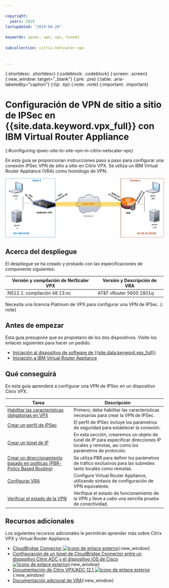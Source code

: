 ```yaml
---

copyright:
  years: 2019
lastupdated: "2019-04-28"

keywords: ipsec, vpn, vpx, tunnel

subcollection: citrix-netscaler-vpx


---
```


{:shortdesc: .shortdesc}
{:codeblock: .codeblock}
{:screen: .screen}
{:new_window: target="_blank"}
{:pre: .pre}
{:table: .aria-labeledby="caption"}
{:tip: .tip}
{:note: .note}
{:important: .important}

# Configuración de VPN de sitio a sitio de IPSec en {{site.data.keyword.vpx_full}} con IBM Virtual Router Appliance
{:#configuring-ipsec-site-to-site-vpn-in-citrix-netscaler-vpx}

En esta guía se proporcionan instrucciones paso a paso para configurar una conexión IPSec VPN de sitio a sitio en Citrix VPX. Se utiliza un IBM Virtual Router Appliance (VRA) como homólogo de VPN.

<img src="images/ipsec1.png" alt="dibujo" style="width: 600px;"/>

## Acerca del despliegue
El despliegue se ha creado y probado con las especificaciones de componente siguientes:

| Versión y compilación de NetScaler VPX	| Versión y Descripción de VRA | 
| ------------- | ------------- | 
| NS12.1: compilación 48.13.nc | AT&T vRouter 5600 1801q |

Necesita una licencia Platinum de VPX para configurar una VPN de IPSec.
{: note}

## Antes de empezar

Esta guía presupone que es propietario de los dos dispositivos. Visite los enlaces siguientes para hacer un pedido.

-	[Iniciación al dispositivo de software de {{site.data.keyword.vpx_full}}](/docs/infrastructure/citrix-netscaler-vpx?topic=citrix-netscaler-vpx-getting-started)
-	[Iniciación a IBM Virtual Router Appliance](/docs/infrastructure/virtual-router-appliance?topic=virtual-router-appliance-getting-started)

## Qué conseguirá

En esta guía aprenderá a configurar una VPN de IPSec en un dispositivo Citrix VPX.

Tarea  | Descripción
------------- | -------------
[Habilitar las características obligatorias en VPX](/docs/infrastructure/citrix-netscaler-vpx?topic=citrix-netscaler-vpx-enable-required-features-in-vpx) | Primero, debe habilitar las características necesarias para crear la VPN de IPSec.
[Crear un perfil de IPSec](/docs/infrastructure/citrix-netscaler-vpx?topic=citrix-netscaler-vpx-creating-ipsec-profile) | El perfil de IPSec incluye los parámetros de seguridad para establecer la conexión. 
[Crear un túnel de IP](/docs/infrastructure/citrix-netscaler-vpx?topic=citrix-netscaler-vpx-creating-ip-tunnel) | En esta sección, crearemos un objeto de túnel de IP para especificar direcciones IP locales y remotas, así como los parámetros de protocolo.
[Crear un direccionamiento basado en políticas (PBR- Policy Based Routing)](/docs/infrastructure/citrix-netscaler-vpx?topic=citrix-netscaler-vpx-creating-policy-based-routing) | Se utiliza PBR para definir los parámetros de tráfico exclusivos para las subredes tanto locales como remotas.
[Configurar VRA](/docs/infrastructure/citrix-netscaler-vpx?topic=citrix-netscaler-vpx-configuring-vra) | Configure Virtual Router Appliance, utilizando sintaxis de configuración de VPN equivalente.
[Verificar el estado de la VPN](/docs/infrastructure/citrix-netscaler-vpx?topic=citrix-netscaler-vpx-verifying-vpn-tunnel-connection) | Verifique el estado de funcionamiento de la VPN y lleve a cabo una sencilla prueba de conectividad.

## Recursos adicionales
Los siguientes recursos adicionales le permitirán aprender más sobre Citrix VPX y Virtual Router Appliance.

* [CloudBridge Connector ![Icono de enlace externo](../../icons/launch-glyph.svg "Icono de enlace externo")](https://docs.citrix.com/en-us/citrix-adc/12-1/system/cloudbridge-connector-introduction.html){:new_window}
* [Configuración de un túnel de CloudBridge Connector entre un dispositivo Citrix ADC y el dispositivo iOS de Cisco ![Icono de enlace externo](../../icons/launch-glyph.svg "Icono de enlace externo")](https://docs.citrix.com/en-us/citrix-adc/12-1/system/cloudbridge-connector-introduction/cloudbridge-connector-tunnel-cisco.html){:new_window}
* [Documentación de Citrix VPX/ADC 12.1 ![Icono de enlace externo](../../icons/launch-glyph.svg "Icono de enlace externo")](https://docs.citrix.com/en-us/citrix-adc/12-1){:new_window}
* [Documentación adicional de VRA](/docs/infrastructure/virtual-router-appliance/vra-docs.html#supplemental-vra-documentation){:new_window}
